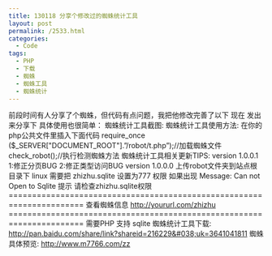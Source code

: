 ```yaml
---
title: 130118 分享个修改过的蜘蛛统计工具
layout: post
permalink: /2533.html
categories:
  - Code
tags:
  - PHP
  - 下载
  - 蜘蛛
  - 蜘蛛工具
  - 蜘蛛统计
---
```

前段时间有人分享了个蜘蛛，但代码有点问题，我把他修改完善了以下 现在 发出来分享下 具体使用也很简单： 蜘蛛统计工具截图: 蜘蛛统计工具使用方法: 在你的php公共文件里插入下面代码 require\_once ($\_SERVER["DOCUMENT\_ROOT"].&#8221;/robot/t.php&#8221;);//加载蜘蛛文件 check\_robot();//执行检测蜘蛛方法 蜘蛛统计工具相关更新TIPS: version 1.0.0.1 1:修正分页BUG 2:修正类型访问BUG version 1.0.0.0 上传robot文件夹到站点根目录下 linux 需要把 zhizhu.sqlite 设置为777 权限 如果出现 Message: Can not Open to Sqlite 提示 请检查zhizhu.sqlite权限 ====================================================================== 查看蜘蛛信息 http://yoururl.com/zhizhu ====================================================================== 需要PHP 支持 sqlite 蜘蛛统计工具下载: http://pan.baidu.com/share/link?shareid=216229&#038;uk=3641041811 蜘蛛具体预览: http://www.m7766.com/zz